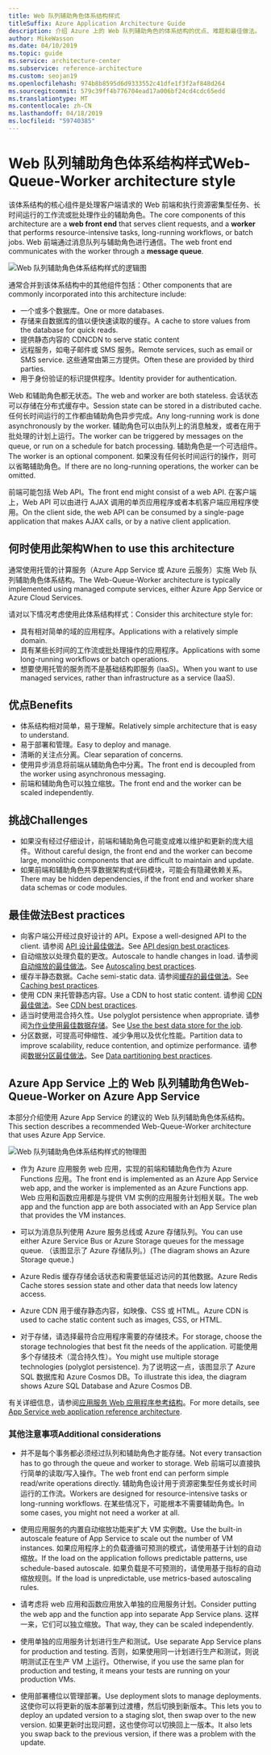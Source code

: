 ```yaml
---
title: Web 队列辅助角色体系结构样式
titleSuffix: Azure Application Architecture Guide
description: 介绍 Azure 上的 Web 队列辅助角色的体系结构的优点、难题和最佳做法。
author: MikeWasson
ms.date: 04/10/2019
ms.topic: guide
ms.service: architecture-center
ms.subservice: reference-architecture
ms.custom: seojan19
ms.openlocfilehash: 974b8b8595d6d9333552c41dfe1f3f2af848d264
ms.sourcegitcommit: 579c39ff4b776704ead17a006bf24cd4cdc65edd
ms.translationtype: MT
ms.contentlocale: zh-CN
ms.lasthandoff: 04/18/2019
ms.locfileid: "59740385"
---
```

# <a name="web-queue-worker-architecture-style"></a><span data-ttu-id="cf6ac-103">Web 队列辅助角色体系结构样式</span><span class="sxs-lookup"><span data-stu-id="cf6ac-103">Web-Queue-Worker architecture style</span></span>

<span data-ttu-id="cf6ac-104">该体系结构的核心组件是处理客户端请求的 Web 前端和执行资源密集型任务、长时间运行的工作流或批处理作业的辅助角色。</span><span class="sxs-lookup"><span data-stu-id="cf6ac-104">The core components of this architecture are a **web front end** that serves client requests, and a **worker** that performs resource-intensive tasks, long-running workflows, or batch jobs.</span></span>  <span data-ttu-id="cf6ac-105">Web 前端通过消息队列与辅助角色进行通信。</span><span class="sxs-lookup"><span data-stu-id="cf6ac-105">The web front end communicates with the worker through a **message queue**.</span></span>

![Web 队列辅助角色体系结构样式的逻辑图](./images/web-queue-worker-logical.svg)

<span data-ttu-id="cf6ac-107">通常合并到该体系结构中的其他组件包括：</span><span class="sxs-lookup"><span data-stu-id="cf6ac-107">Other components that are commonly incorporated into this architecture include:</span></span>

- <span data-ttu-id="cf6ac-108">一个或多个数据库。</span><span class="sxs-lookup"><span data-stu-id="cf6ac-108">One or more databases.</span></span>
- <span data-ttu-id="cf6ac-109">存储来自数据库的值以便快速读取的缓存。</span><span class="sxs-lookup"><span data-stu-id="cf6ac-109">A cache to store values from the database for quick reads.</span></span>
- <span data-ttu-id="cf6ac-110">提供静态内容的 CDN</span><span class="sxs-lookup"><span data-stu-id="cf6ac-110">CDN to serve static content</span></span>
- <span data-ttu-id="cf6ac-111">远程服务，如电子邮件或 SMS 服务。</span><span class="sxs-lookup"><span data-stu-id="cf6ac-111">Remote services, such as email or SMS service.</span></span> <span data-ttu-id="cf6ac-112">这些通常由第三方提供。</span><span class="sxs-lookup"><span data-stu-id="cf6ac-112">Often these are provided by third parties.</span></span>
- <span data-ttu-id="cf6ac-113">用于身份验证的标识提供程序。</span><span class="sxs-lookup"><span data-stu-id="cf6ac-113">Identity provider for authentication.</span></span>

<span data-ttu-id="cf6ac-114">Web 和辅助角色都无状态。</span><span class="sxs-lookup"><span data-stu-id="cf6ac-114">The web and worker are both stateless.</span></span> <span data-ttu-id="cf6ac-115">会话状态可以存储在分布式缓存中。</span><span class="sxs-lookup"><span data-stu-id="cf6ac-115">Session state can be stored in a distributed cache.</span></span> <span data-ttu-id="cf6ac-116">任何长时间运行的工作都由辅助角色异步完成。</span><span class="sxs-lookup"><span data-stu-id="cf6ac-116">Any long-running work is done asynchronously by the worker.</span></span> <span data-ttu-id="cf6ac-117">辅助角色可以由队列上的消息触发，或者在用于批处理的计划上运行。</span><span class="sxs-lookup"><span data-stu-id="cf6ac-117">The worker can be triggered by messages on the queue, or run on a schedule for batch processing.</span></span> <span data-ttu-id="cf6ac-118">辅助角色是一个可选组件。</span><span class="sxs-lookup"><span data-stu-id="cf6ac-118">The worker is an optional component.</span></span> <span data-ttu-id="cf6ac-119">如果没有任何长时间运行的操作，则可以省略辅助角色。</span><span class="sxs-lookup"><span data-stu-id="cf6ac-119">If there are no long-running operations, the worker can be omitted.</span></span>

<span data-ttu-id="cf6ac-120">前端可能包括 Web API。</span><span class="sxs-lookup"><span data-stu-id="cf6ac-120">The front end might consist of a web API.</span></span> <span data-ttu-id="cf6ac-121">在客户端上，Web API 可以由进行 AJAX 调用的单页应用程序或者本机客户端应用程序使用。</span><span class="sxs-lookup"><span data-stu-id="cf6ac-121">On the client side, the web API can be consumed by a single-page application that makes AJAX calls, or by a native client application.</span></span>

## <a name="when-to-use-this-architecture"></a><span data-ttu-id="cf6ac-122">何时使用此架构</span><span class="sxs-lookup"><span data-stu-id="cf6ac-122">When to use this architecture</span></span>

<span data-ttu-id="cf6ac-123">通常使用托管的计算服务（Azure App Service 或 Azure 云服务）实施 Web 队列辅助角色体系结构。</span><span class="sxs-lookup"><span data-stu-id="cf6ac-123">The Web-Queue-Worker architecture is typically implemented using managed compute services, either Azure App Service or Azure Cloud Services.</span></span>

<span data-ttu-id="cf6ac-124">请对以下情况考虑使用此体系结构样式：</span><span class="sxs-lookup"><span data-stu-id="cf6ac-124">Consider this architecture style for:</span></span>

- <span data-ttu-id="cf6ac-125">具有相对简单的域的应用程序。</span><span class="sxs-lookup"><span data-stu-id="cf6ac-125">Applications with a relatively simple domain.</span></span>
- <span data-ttu-id="cf6ac-126">具有某些长时间的工作流或批处理操作的应用程序。</span><span class="sxs-lookup"><span data-stu-id="cf6ac-126">Applications with some long-running workflows or batch operations.</span></span>
- <span data-ttu-id="cf6ac-127">想要使用托管的服务而不是基础结构即服务 (IaaS)。</span><span class="sxs-lookup"><span data-stu-id="cf6ac-127">When you want to use managed services, rather than infrastructure as a service (IaaS).</span></span>

## <a name="benefits"></a><span data-ttu-id="cf6ac-128">优点</span><span class="sxs-lookup"><span data-stu-id="cf6ac-128">Benefits</span></span>

- <span data-ttu-id="cf6ac-129">体系结构相对简单，易于理解。</span><span class="sxs-lookup"><span data-stu-id="cf6ac-129">Relatively simple architecture that is easy to understand.</span></span>
- <span data-ttu-id="cf6ac-130">易于部署和管理。</span><span class="sxs-lookup"><span data-stu-id="cf6ac-130">Easy to deploy and manage.</span></span>
- <span data-ttu-id="cf6ac-131">清晰的关注点分离。</span><span class="sxs-lookup"><span data-stu-id="cf6ac-131">Clear separation of concerns.</span></span>
- <span data-ttu-id="cf6ac-132">使用异步消息将前端从辅助角色中分离。</span><span class="sxs-lookup"><span data-stu-id="cf6ac-132">The front end is decoupled from the worker using asynchronous messaging.</span></span>
- <span data-ttu-id="cf6ac-133">前端和辅助角色可以独立缩放。</span><span class="sxs-lookup"><span data-stu-id="cf6ac-133">The front end and the worker can be scaled independently.</span></span>

## <a name="challenges"></a><span data-ttu-id="cf6ac-134">挑战</span><span class="sxs-lookup"><span data-stu-id="cf6ac-134">Challenges</span></span>

- <span data-ttu-id="cf6ac-135">如果没有经过仔细设计，前端和辅助角色可能变成难以维护和更新的庞大组件。</span><span class="sxs-lookup"><span data-stu-id="cf6ac-135">Without careful design, the front end and the worker can become large, monolithic components that are difficult to maintain and update.</span></span>
- <span data-ttu-id="cf6ac-136">如果前端和辅助角色共享数据架构或代码模块，可能会有隐藏依赖关系。</span><span class="sxs-lookup"><span data-stu-id="cf6ac-136">There may be hidden dependencies, if the front end and worker share data schemas or code modules.</span></span>

## <a name="best-practices"></a><span data-ttu-id="cf6ac-137">最佳做法</span><span class="sxs-lookup"><span data-stu-id="cf6ac-137">Best practices</span></span>

- <span data-ttu-id="cf6ac-138">向客户端公开经过良好设计的 API。</span><span class="sxs-lookup"><span data-stu-id="cf6ac-138">Expose a well-designed API to the client.</span></span> <span data-ttu-id="cf6ac-139">请参阅 [API 设计最佳做法][api-design]。</span><span class="sxs-lookup"><span data-stu-id="cf6ac-139">See [API design best practices][api-design].</span></span>
- <span data-ttu-id="cf6ac-140">自动缩放以处理负载的更改。</span><span class="sxs-lookup"><span data-stu-id="cf6ac-140">Autoscale to handle changes in load.</span></span> <span data-ttu-id="cf6ac-141">请参阅[自动缩放的最佳做法][autoscaling]。</span><span class="sxs-lookup"><span data-stu-id="cf6ac-141">See [Autoscaling best practices][autoscaling].</span></span>
- <span data-ttu-id="cf6ac-142">缓存半静态数据。</span><span class="sxs-lookup"><span data-stu-id="cf6ac-142">Cache semi-static data.</span></span> <span data-ttu-id="cf6ac-143">请参阅[缓存的最佳做法][caching]。</span><span class="sxs-lookup"><span data-stu-id="cf6ac-143">See [Caching best practices][caching].</span></span>
- <span data-ttu-id="cf6ac-144">使用 CDN 来托管静态内容。</span><span class="sxs-lookup"><span data-stu-id="cf6ac-144">Use a CDN to host static content.</span></span> <span data-ttu-id="cf6ac-145">请参阅 [CDN 最佳做法][cdn]。</span><span class="sxs-lookup"><span data-stu-id="cf6ac-145">See [CDN best practices][cdn].</span></span>
- <span data-ttu-id="cf6ac-146">适当时使用混合持久性。</span><span class="sxs-lookup"><span data-stu-id="cf6ac-146">Use polyglot persistence when appropriate.</span></span> <span data-ttu-id="cf6ac-147">请参阅[为作业使用最佳数据存储][polyglot]。</span><span class="sxs-lookup"><span data-stu-id="cf6ac-147">See [Use the best data store for the job][polyglot].</span></span>
- <span data-ttu-id="cf6ac-148">分区数据，可提高可伸缩性、减少争用以及优化性能。</span><span class="sxs-lookup"><span data-stu-id="cf6ac-148">Partition data to improve scalability, reduce contention, and optimize performance.</span></span> <span data-ttu-id="cf6ac-149">请参阅[数据分区最佳做法][data-partition]。</span><span class="sxs-lookup"><span data-stu-id="cf6ac-149">See [Data partitioning best practices][data-partition].</span></span>

## <a name="web-queue-worker-on-azure-app-service"></a><span data-ttu-id="cf6ac-150">Azure App Service 上的 Web 队列辅助角色</span><span class="sxs-lookup"><span data-stu-id="cf6ac-150">Web-Queue-Worker on Azure App Service</span></span>

<span data-ttu-id="cf6ac-151">本部分介绍使用 Azure App Service 的建议的 Web 队列辅助角色体系结构。</span><span class="sxs-lookup"><span data-stu-id="cf6ac-151">This section describes a recommended Web-Queue-Worker architecture that uses Azure App Service.</span></span>

![Web 队列辅助角色体系结构样式的物理图](./images/web-queue-worker-physical.png)

- <span data-ttu-id="cf6ac-153">作为 Azure 应用服务 web 应用，实现的前端和辅助角色作为 Azure Functions 应用。</span><span class="sxs-lookup"><span data-stu-id="cf6ac-153">The front end is implemented as an Azure App Service web app, and the worker is implemented as an Azure Functions app.</span></span> <span data-ttu-id="cf6ac-154">Web 应用和函数应用都是与提供 VM 实例的应用服务计划相关联。</span><span class="sxs-lookup"><span data-stu-id="cf6ac-154">The web app and the function app are both associated with an App Service plan that provides the VM instances.</span></span>

- <span data-ttu-id="cf6ac-155">可以为消息队列使用 Azure 服务总线或 Azure 存储队列。</span><span class="sxs-lookup"><span data-stu-id="cf6ac-155">You can use either Azure Service Bus or Azure Storage queues for the message queue.</span></span> <span data-ttu-id="cf6ac-156">（该图显示了 Azure 存储队列。）</span><span class="sxs-lookup"><span data-stu-id="cf6ac-156">(The diagram shows an Azure Storage queue.)</span></span>

- <span data-ttu-id="cf6ac-157">Azure Redis 缓存存储会话状态和需要低延迟访问的其他数据。</span><span class="sxs-lookup"><span data-stu-id="cf6ac-157">Azure Redis Cache stores session state and other data that needs low latency access.</span></span>

- <span data-ttu-id="cf6ac-158">Azure CDN 用于缓存静态内容，如映像、CSS 或 HTML。</span><span class="sxs-lookup"><span data-stu-id="cf6ac-158">Azure CDN is used to cache static content such as images, CSS, or HTML.</span></span>

- <span data-ttu-id="cf6ac-159">对于存储，请选择最符合应用程序需要的存储技术。</span><span class="sxs-lookup"><span data-stu-id="cf6ac-159">For storage, choose the storage technologies that best fit the needs of the application.</span></span> <span data-ttu-id="cf6ac-160">可能使用多个存储技术（混合持久性）。</span><span class="sxs-lookup"><span data-stu-id="cf6ac-160">You might use multiple storage technologies (polyglot persistence).</span></span> <span data-ttu-id="cf6ac-161">为了说明这一点，该图显示了 Azure SQL 数据库和 Azure Cosmos DB。</span><span class="sxs-lookup"><span data-stu-id="cf6ac-161">To illustrate this idea, the diagram shows Azure SQL Database and Azure Cosmos DB.</span></span>

<span data-ttu-id="cf6ac-162">有关详细信息，请参阅[应用服务 Web 应用程序参考结构][scalable-web-app]。</span><span class="sxs-lookup"><span data-stu-id="cf6ac-162">For more details, see [App Service web application reference architecture][scalable-web-app].</span></span>

### <a name="additional-considerations"></a><span data-ttu-id="cf6ac-163">其他注意事项</span><span class="sxs-lookup"><span data-stu-id="cf6ac-163">Additional considerations</span></span>

- <span data-ttu-id="cf6ac-164">并不是每个事务都必须经过队列和辅助角色才能存储。</span><span class="sxs-lookup"><span data-stu-id="cf6ac-164">Not every transaction has to go through the queue and worker to storage.</span></span> <span data-ttu-id="cf6ac-165">Web 前端可以直接执行简单的读取/写入操作。</span><span class="sxs-lookup"><span data-stu-id="cf6ac-165">The web front end can perform simple read/write operations directly.</span></span> <span data-ttu-id="cf6ac-166">辅助角色设计用于资源密集型任务或长时间运行的工作流。</span><span class="sxs-lookup"><span data-stu-id="cf6ac-166">Workers are designed for resource-intensive tasks or long-running workflows.</span></span> <span data-ttu-id="cf6ac-167">在某些情况下，可能根本不需要辅助角色。</span><span class="sxs-lookup"><span data-stu-id="cf6ac-167">In some cases, you might not need a worker at all.</span></span>

- <span data-ttu-id="cf6ac-168">使用应用服务的内置自动缩放功能来扩大 VM 实例数。</span><span class="sxs-lookup"><span data-stu-id="cf6ac-168">Use the built-in autoscale feature of App Service to scale out the number of VM instances.</span></span> <span data-ttu-id="cf6ac-169">如果应用程序上的负载遵循可预测的模式，请使用基于计划的自动缩放。</span><span class="sxs-lookup"><span data-stu-id="cf6ac-169">If the load on the application follows predictable patterns, use schedule-based autoscale.</span></span> <span data-ttu-id="cf6ac-170">如果负载是不可预测的，请使用基于指标的自动缩放规则。</span><span class="sxs-lookup"><span data-stu-id="cf6ac-170">If the load is unpredictable, use metrics-based autoscaling rules.</span></span>

- <span data-ttu-id="cf6ac-171">请考虑将 web 应用和函数应用放入单独的应用服务计划。</span><span class="sxs-lookup"><span data-stu-id="cf6ac-171">Consider putting the web app and the function app into separate App Service plans.</span></span> <span data-ttu-id="cf6ac-172">这样一来，它们可以独立缩放。</span><span class="sxs-lookup"><span data-stu-id="cf6ac-172">That way, they can be scaled independently.</span></span>

- <span data-ttu-id="cf6ac-173">使用单独的应用服务计划进行生产和测试。</span><span class="sxs-lookup"><span data-stu-id="cf6ac-173">Use separate App Service plans for production and testing.</span></span> <span data-ttu-id="cf6ac-174">否则，如果使用同一计划进行生产和测试，则说明测试正在生产 VM 上运行。</span><span class="sxs-lookup"><span data-stu-id="cf6ac-174">Otherwise, if you use the same plan for production and testing, it means your tests are running on your production VMs.</span></span>

- <span data-ttu-id="cf6ac-175">使用部署槽位以管理部署。</span><span class="sxs-lookup"><span data-stu-id="cf6ac-175">Use deployment slots to manage deployments.</span></span> <span data-ttu-id="cf6ac-176">这使你可以将更新的版本部署到过渡槽，然后切换到新版本。</span><span class="sxs-lookup"><span data-stu-id="cf6ac-176">This lets you to deploy an updated version to a staging slot, then swap over to the new version.</span></span> <span data-ttu-id="cf6ac-177">如果更新时出现问题，这也使你可以切换回上一版本。</span><span class="sxs-lookup"><span data-stu-id="cf6ac-177">It also lets you swap back to the previous version, if there was a problem with the update.</span></span>

<!-- links -->

[api-design]: ../../best-practices/api-design.md
[autoscaling]: ../../best-practices/auto-scaling.md
[caching]: ../../best-practices/caching.md
[cdn]: ../../best-practices/cdn.md
[data-partition]: ../../best-practices/data-partitioning.md
[polyglot]: ../design-principles/use-the-best-data-store.md
[scalable-web-app]: ../../reference-architectures/app-service-web-app/scalable-web-app.md